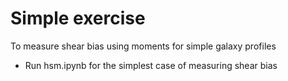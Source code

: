 # Simple exercise
To measure shear bias using moments for simple galaxy profiles


- Run hsm.ipynb for the simplest case of measuring shear bias
